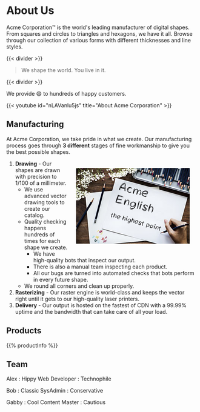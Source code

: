 # About Us

Acme Corporation&trade; is the world's leading manufacturer of digital shapes.
From squares and circles to triangles and hexagons, we have it all.
Browse through our collection of various forms with different thicknesses and line styles.

{{< divider >}}
> We shape the world. You live in it.

{{< divider >}}

We provide :smile: to hundreds of happy customers.

{{< youtube id="nLAVanlu5js" title="About Acme Corporation" >}}

## Manufacturing

At Acme Corporation, we take pride in what we create.
Our manufacturing process goes through **3 different** stages of fine workmanship to give you the best possible shapes.

<img style="float:right; margin: 20px;" src="draw.jpg">

1. **Drawing** - Our shapes are drawn with precision to 1/100 of a millimeter.
   * We use advanced vector drawing tools to create our catalog.
   * Quality checking happens hundreds of times for each shape we create.
     * We have high-quality bots that inspect our output.
     * There is also a manual team inspecting each product.
     * All our bugs are turned into automated checks that bots perform in every future shape.
   * We round all corners and clean up properly.
2. **Rasterizing** - Our raster engine is world-class and keeps the vector right until it gets to our high-quality laser printers.
3. **Delivery** - Our output is hosted on the fastest of CDN with a 99.99% uptime and the bandwidth that can take care of all your load.

## Products

{{% productInfo %}}

## Team

Alex
: Hippy Web Developer
: Technophile

Bob
: Classic SysAdmin
: Conservative

Gabby
: Cool Content Master
: Cautious
